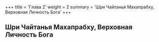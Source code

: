 +++
title = 'Глава 2'
weight = 2
summary = 'Шри Чайтанья Махапрабху, Верховная Личность Бога'
+++
## Шри Чайтанья Махапрабху, Верховная Личность Бога
